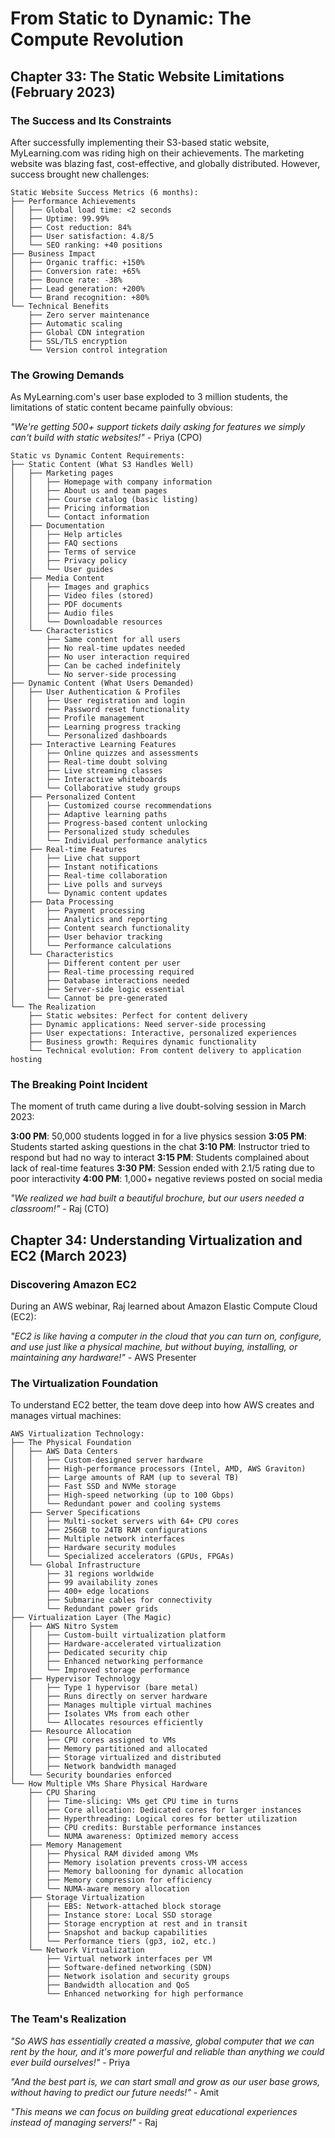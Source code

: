 # From Static to Dynamic: The Compute Revolution

## Chapter 33: The Static Website Limitations (February 2023)

### The Success and Its Constraints
After successfully implementing their S3-based static website, MyLearning.com was riding high on their achievements. The marketing website was blazing fast, cost-effective, and globally distributed. However, success brought new challenges:

```
Static Website Success Metrics (6 months):
├── Performance Achievements
│   ├── Global load time: <2 seconds
│   ├── Uptime: 99.99%
│   ├── Cost reduction: 84%
│   ├── User satisfaction: 4.8/5
│   └── SEO ranking: +40 positions
├── Business Impact
│   ├── Organic traffic: +150%
│   ├── Conversion rate: +65%
│   ├── Bounce rate: -38%
│   ├── Lead generation: +200%
│   └── Brand recognition: +80%
└── Technical Benefits
    ├── Zero server maintenance
    ├── Automatic scaling
    ├── Global CDN integration
    ├── SSL/TLS encryption
    └── Version control integration
```

### The Growing Demands
As MyLearning.com's user base exploded to 3 million students, the limitations of static content became painfully obvious:

*"We're getting 500+ support tickets daily asking for features we simply can't build with static websites!"* - Priya (CPO)

```
Static vs Dynamic Content Requirements:
├── Static Content (What S3 Handles Well)
│   ├── Marketing pages
│   │   ├── Homepage with company information
│   │   ├── About us and team pages
│   │   ├── Course catalog (basic listing)
│   │   ├── Pricing information
│   │   └── Contact information
│   ├── Documentation
│   │   ├── Help articles
│   │   ├── FAQ sections
│   │   ├── Terms of service
│   │   ├── Privacy policy
│   │   └── User guides
│   ├── Media Content
│   │   ├── Images and graphics
│   │   ├── Video files (stored)
│   │   ├── PDF documents
│   │   ├── Audio files
│   │   └── Downloadable resources
│   └── Characteristics
│       ├── Same content for all users
│       ├── No real-time updates needed
│       ├── No user interaction required
│       ├── Can be cached indefinitely
│       └── No server-side processing
├── Dynamic Content (What Users Demanded)
│   ├── User Authentication & Profiles
│   │   ├── User registration and login
│   │   ├── Password reset functionality
│   │   ├── Profile management
│   │   ├── Learning progress tracking
│   │   └── Personalized dashboards
│   ├── Interactive Learning Features
│   │   ├── Online quizzes and assessments
│   │   ├── Real-time doubt solving
│   │   ├── Live streaming classes
│   │   ├── Interactive whiteboards
│   │   └── Collaborative study groups
│   ├── Personalized Content
│   │   ├── Customized course recommendations
│   │   ├── Adaptive learning paths
│   │   ├── Progress-based content unlocking
│   │   ├── Personalized study schedules
│   │   └── Individual performance analytics
│   ├── Real-time Features
│   │   ├── Live chat support
│   │   ├── Instant notifications
│   │   ├── Real-time collaboration
│   │   ├── Live polls and surveys
│   │   └── Dynamic content updates
│   ├── Data Processing
│   │   ├── Payment processing
│   │   ├── Analytics and reporting
│   │   ├── Content search functionality
│   │   ├── User behavior tracking
│   │   └── Performance calculations
│   └── Characteristics
│       ├── Different content per user
│       ├── Real-time processing required
│       ├── Database interactions needed
│       ├── Server-side logic essential
│       └── Cannot be pre-generated
└── The Realization
    ├── Static websites: Perfect for content delivery
    ├── Dynamic applications: Need server-side processing
    ├── User expectations: Interactive, personalized experiences
    ├── Business growth: Requires dynamic functionality
    └── Technical evolution: From content delivery to application hosting
```

### The Breaking Point Incident
The moment of truth came during a live doubt-solving session in March 2023:

**3:00 PM**: 50,000 students logged in for a live physics session
**3:05 PM**: Students started asking questions in the chat
**3:10 PM**: Instructor tried to respond but had no way to interact
**3:15 PM**: Students complained about lack of real-time features
**3:30 PM**: Session ended with 2.1/5 rating due to poor interactivity
**4:00 PM**: 1,000+ negative reviews posted on social media

*"We realized we had built a beautiful brochure, but our users needed a classroom!"* - Raj (CTO)

## Chapter 34: Understanding Virtualization and EC2 (March 2023)

### Discovering Amazon EC2
During an AWS webinar, Raj learned about Amazon Elastic Compute Cloud (EC2):

*"EC2 is like having a computer in the cloud that you can turn on, configure, and use just like a physical machine, but without buying, installing, or maintaining any hardware!"* - AWS Presenter

### The Virtualization Foundation
To understand EC2 better, the team dove deep into how AWS creates and manages virtual machines:

```
AWS Virtualization Technology:
├── The Physical Foundation
│   ├── AWS Data Centers
│   │   ├── Custom-designed server hardware
│   │   ├── High-performance processors (Intel, AMD, AWS Graviton)
│   │   ├── Large amounts of RAM (up to several TB)
│   │   ├── Fast SSD and NVMe storage
│   │   ├── High-speed networking (up to 100 Gbps)
│   │   └── Redundant power and cooling systems
│   ├── Server Specifications
│   │   ├── Multi-socket servers with 64+ CPU cores
│   │   ├── 256GB to 24TB RAM configurations
│   │   ├── Multiple network interfaces
│   │   ├── Hardware security modules
│   │   └── Specialized accelerators (GPUs, FPGAs)
│   └── Global Infrastructure
│       ├── 31 regions worldwide
│       ├── 99 availability zones
│       ├── 400+ edge locations
│       ├── Submarine cables for connectivity
│       └── Redundant power grids
├── Virtualization Layer (The Magic)
│   ├── AWS Nitro System
│   │   ├── Custom-built virtualization platform
│   │   ├── Hardware-accelerated virtualization
│   │   ├── Dedicated security chip
│   │   ├── Enhanced networking performance
│   │   └── Improved storage performance
│   ├── Hypervisor Technology
│   │   ├── Type 1 hypervisor (bare metal)
│   │   ├── Runs directly on server hardware
│   │   ├── Manages multiple virtual machines
│   │   ├── Isolates VMs from each other
│   │   └── Allocates resources efficiently
│   ├── Resource Allocation
│   │   ├── CPU cores assigned to VMs
│   │   ├── Memory partitioned and allocated
│   │   ├── Storage virtualized and distributed
│   │   ├── Network bandwidth managed
│   └── Security boundaries enforced
└── How Multiple VMs Share Physical Hardware
    ├── CPU Sharing
    │   ├── Time-slicing: VMs get CPU time in turns
    │   ├── Core allocation: Dedicated cores for larger instances
    │   ├── Hyperthreading: Logical cores for better utilization
    │   ├── CPU credits: Burstable performance instances
    │   └── NUMA awareness: Optimized memory access
    ├── Memory Management
    │   ├── Physical RAM divided among VMs
    │   ├── Memory isolation prevents cross-VM access
    │   ├── Memory ballooning for dynamic allocation
    │   ├── Memory compression for efficiency
    │   └── NUMA-aware memory allocation
    ├── Storage Virtualization
    │   ├── EBS: Network-attached block storage
    │   ├── Instance store: Local SSD storage
    │   ├── Storage encryption at rest and in transit
    │   ├── Snapshot and backup capabilities
    │   └── Performance tiers (gp3, io2, etc.)
    └── Network Virtualization
        ├── Virtual network interfaces per VM
        ├── Software-defined networking (SDN)
        ├── Network isolation and security groups
        ├── Bandwidth allocation and QoS
        └── Enhanced networking for high performance
```

### The Team's Realization
*"So AWS has essentially created a massive, global computer that we can rent by the hour, and it's more powerful and reliable than anything we could ever build ourselves!"* - Priya

*"And the best part is, we can start small and grow as our user base grows, without having to predict our future needs!"* - Amit

*"This means we can focus on building great educational experiences instead of managing servers!"* - Raj
